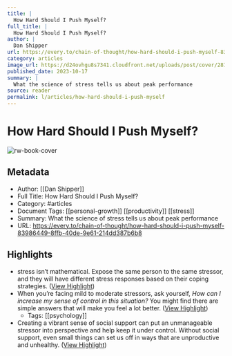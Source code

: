 ```yaml
---
title: |
  How Hard Should I Push Myself?
full_title: |
  How Hard Should I Push Myself?
author: |
  Dan Shipper
url: https://every.to/chain-of-thought/how-hard-should-i-push-myself-83986449-8ffb-40de-9e61-214dd387b6b8
category: articles
image_url: https://d24ovhgu8s7341.cloudfront.net/uploads/post/cover/2818/https---bucketeer-e05bbc84-baa3-437e-9518-adb32be77984.s3.amazonaws.com-public-images-3d2ebce7-e447-49bf-a6b4-f78c21198041_1400x934.jpeg
published_date: 2023-10-17
summary: |
  What the science of stress tells us about peak performance
source: reader
permalink: l/articles/how-hard-should-i-push-myself
---
```

# How Hard Should I Push Myself?

![rw-book-cover](https://d24ovhgu8s7341.cloudfront.net/uploads/post/cover/2818/https---bucketeer-e05bbc84-baa3-437e-9518-adb32be77984.s3.amazonaws.com-public-images-3d2ebce7-e447-49bf-a6b4-f78c21198041_1400x934.jpeg)

## Metadata
- Author: [[Dan Shipper]]
- Full Title: How Hard Should I Push Myself?
- Category: #articles
- Document Tags: [[personal-growth]] [[productivity]] [[stress]] 
- Summary: What the science of stress tells us about peak performance
- URL: https://every.to/chain-of-thought/how-hard-should-i-push-myself-83986449-8ffb-40de-9e61-214dd387b6b8

## Highlights
- stress isn’t mathematical. Expose the same person to the same stressor, and they will have different stress responses based on their coping strategies. ([View Highlight](https://read.readwise.io/read/01hj9trr5x41ekpccwbkh90bvj))
- When you’re facing mild to moderate stressors, ask yourself, *How can I increase my sense of control in this situation?* You might find there are simple answers that will make you feel a lot better. ([View Highlight](https://read.readwise.io/read/01hj9tsd2dqbvwe3kdptf2dhft))
    - Tags: [[psychology]] 
- Creating a vibrant sense of social support can put an unmanageable stressor into perspective and help keep it under control. Without social support, even small things can set us off in ways that are unproductive and unhealthy. ([View Highlight](https://read.readwise.io/read/01hj9tv59j1w74amnc7pf9ae77))


